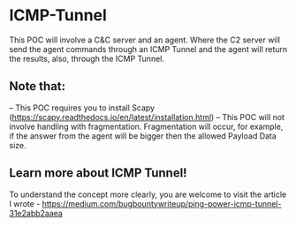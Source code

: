# ICMP-Tunnel
This POC will involve a C&C server and an agent. Where the C2 server will send the agent commands through an ICMP Tunnel and the agent will return the results, also, through the ICMP Tunnel.

## Note that:
– This POC requires you to install Scapy (https://scapy.readthedocs.io/en/latest/installation.html)
– This POC will not involve handling with fragmentation. Fragmentation will occur, for example, if the answer from the agent will be bigger then the allowed Payload Data size.

## Learn more about ICMP Tunnel!
To understand the concept more clearly, you are welcome to visit the article I wrote -
https://medium.com/bugbountywriteup/ping-power-icmp-tunnel-31e2abb2aaea
